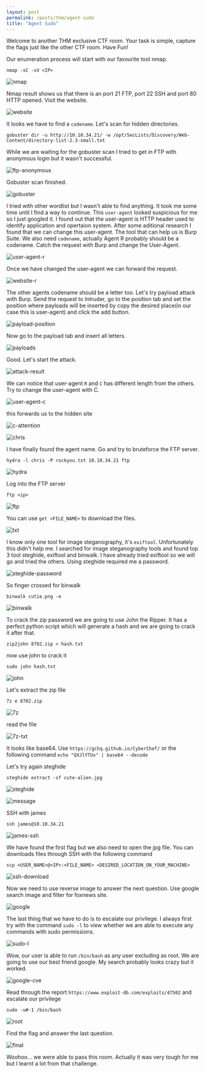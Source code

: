 ```yaml
---
layout: post
permalink: /posts/thm/agent-sudo
title: "Agent Sudo"
---
```


Welcome to another THM exclusive CTF room. Your task is simple, capture the flags just like the other CTF room. Have Fun! <br/>

Our enumeration process will start with our favourite tool nmap.

```
nmap -sC -sV <IP>
```

![nmap](/assets/images/thm/agent-sudo/nmap.png)

Nmap result shows us that there is an port 21 FTP, port 22 SSH and port 80 HTTP opened. Visit the website.

![website](/assets/images/thm/agent-sudo/website.png)

It looks we have to find a `codename`. Let's scan for hidden directories.

```
gobuster dir -u http://10.10.34.21/ -w /opt/SecLists/Discovery/Web-Content/directory-list-2.3-small.txt
```

While we are waiting for the gobuster scan I tried to get in FTP with anonymous login but it wasn't successful.

![ftp-anonymous](/assets/images/thm/agent-sudo/ftp-anonymous.png)

Gobuster scan finished.

![gobuster](/assets/images/thm/agent-sudo/gobuster.png)

I tried with other wordlist but I wasn't able to find anything. It took me some time until I find a way to continue. This `user-agent` looked suspicious for me so I just googled it. I found out that the user-agent is HTTP header used to identify application and opertaion system. After some aditional research I found that we can change this user-agent. The tool that can help us is Burp Suite. We also need `codename`, actually Agent R probably should be a codename. Catch the request with Burp and change the User-Agent.

![user-agent-r](/assets/images/thm/agent-sudo/user-agent-r.png)
 
Once we have changed the user-agent we can forward the request.

![website-r](/assets/images/thm/agent-sudo/website-r.png)
 
The other agents codename should be a letter too. Let's try payload attack with Burp. Send the request to Intruder, go to the position tab and set the position where payloads will be inserted by copy the desired place(in our case this is user-agent) and click the add button.

![payload-position](/assets/images/thm/agent-sudo/payload-position.png)

Now go to the payload tab and insert all letters.

![payloads](/assets/images/thm/agent-sudo/payloads.png)

Good. Let's start the attack.

![attack-result](/assets/images/thm/agent-sudo/attack-result.png)

We can notice that user-agent `R` and `C` has different length from the others. Try to change the user-agent with C.

![user-agent-c](/assets/images/thm/agent-sudo/user-agent-c.png)

this forwards us to the hidden site

![c-attention](/assets/images/thm/agent-sudo/c-attention.png)

![chris](/assets/images/thm/agent-sudo/chris.png)

I have finally found the agent name. Go and try to bruteforce the FTP server. 

```
hydra -l chris -P rockyou.txt 10.10.34.21 ftp
```

![hydra](/assets/images/thm/agent-sudo/hydra.png)

Log into the FTP server

```
ftp <ip>
```

![ftp](/assets/images/thm/agent-sudo/ftp.png)

You can use `get <FILE_NAME>` to download the files.

![txt](/assets/images/thm/agent-sudo/txt.png)

I know only one tool for image steganography, it's `exiftool`. Unfortunately this didn't help me. I searched for image steganography tools and found top 3 tool steghide, exiftool and binwalk. I have already tried exiftool so we will go and tried the others. Using steghide required me a password.

![steghide-password](/assets/images/thm/agent-sudo/steghide-password.png)

So finger crossed for binwalk

```
binwalk cutie.png -e
```

![binwalk](/assets/images/thm/agent-sudo/binwalk.png)

To crack the zip password we are going to use John the Ripper. It has a perfect python script which will generate a hash and we are going to crack it after that.

```
zip2john 8702.zip > hash.txt
```

now use john to crack it

```
sudo john hash.txt
```

![john](/assets/images/thm/agent-sudo/john.png)

Let's extract the zip file

```
7z e 8702.zip
```

![7z](/assets/images/thm/agent-sudo/7z.png)

read the file

![7z-txt](/assets/images/thm/agent-sudo/7z-txt.png)

It looks like base64. Use `https://gchq.github.io/CyberChef/` or the following command `echo "QXJlYTUx" | base64 --decode` <br/>

Let's try again steghide

```
steghide extract -sf cute-alien.jpg
```

![steghide](/assets/images/thm/agent-sudo/steghide.png)

![message](/assets/images/thm/agent-sudo/message.png)

SSH with james

```
ssh james@10.10.34.21
```

![james-ssh](/assets/images/thm/agent-sudo/james-ssh.png)

We have found the first flag but we also need to open the jpg file. You can downloads files through SSH with the following command

```
scp <USER_NAME>@<IP>:<FILE_NAME> <DESIRED_LOCATION_ON_YOUR_MACHINE>
```

![ssh-download](/assets/images/thm/agent-sudo/ssh-download.png)

Now we need to use reverse image to answer the next question. Use google search image and filter for foxnews site.

![google](/assets/images/thm/agent-sudo/google.png)

The last thing that we have to do is to escalate our privilege. I always first try with the command `sudo -l` to view whether we are able to execute any commands with sudo permissions.

![sudo-l](/assets/images/thm/agent-sudo/sudo-l.png)

Wow, our user is able to run `/bin/bash` as any user excluding as root. We are going to use our best friend google. My search probably looks crazy but it worked.

![google-cve](/assets/images/thm/agent-sudo/google-cve.png)

Read through the report `https://www.exploit-db.com/exploits/47502` and escalate our privilege

```
sudo -u#-1 /bin/bash
```

![root](/assets/images/thm/agent-sudo/root.png)

Find the flag and answer the last question.

![final](/assets/images/thm/agent-sudo/final.png)

Woohoo... we were able to pass this room. Actually it was very tough for me but I learnt a lot from that challenge. 
